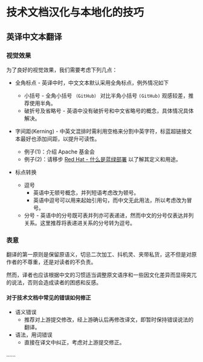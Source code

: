 # 技术文档汉化与本地化的技巧

## 英译中文本翻译

### 视觉效果
为了良好的视觉效果，我们需要考虑下列几点：

- 全角标点 - 英译中时，中文文本默认采用全角标点，例外情况如下
    - 小括号 - 全角小括号 `（GitHub）` 对比半角小括号 `(GitHub)` 观感较差，推荐使用半角。
    - 破折号及省略号 - 英语中没有破折号和中文省略号的概念，具体情况具体解决。

- 字间距(Kerning) - 中英文混排时需利用空格来分割中英字符，标蓝超链接文本最好也添加间距，以提升可读性。
    - 例子(1)：介绍 Apache 基金会
    - 例子(2)：请移步 [Red Hat - 什么是蓝绿部署](https://www.redhat.com/zh/topics/devops/what-is-blue-green-deployment) 以了解其定义和用途。
  
- 标点转换 
    - 逗号 
        - 英语中无顿号概念，并列短语考虑改为顿号。
        - 英语中逗号可以用来起始引用句，而中文无此用法，所以考虑改为冒号。
    - 分号 - 英语中的分号既可表并列亦可表递进，然而中文的分号仅表达并列关系。这里推荐将表递进关系的分号转为逗号。

### 表意

翻译的第一原则是保留原语义，切忌二次加工、抖机灵、夹带私货，这不但是对原作者的不尊重，还是对读者的不负责。

然而，译者也应该根据中文的习惯适当调整原文语序和一些因文化差异而显得突兀的说法，否则会造成读者的困惑和反感。

#### 对于技术文档中常见的错误如何修正

- 语义错误
    - 推荐对上游提交修改，经上游确认后再修改译文，即暂时保持错误说法的翻译。
- 语法，用词错误
    - 直接在译文中纠正，考虑对上游提交修正。
 
......

